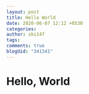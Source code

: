 ```yaml
---
layout: post
title: Hello World
date: 2020-06-07 12:12 +0530
categories: 
author: sks147
tags:
comments: true
blogUid: "341341"
---
```


# Hello, World